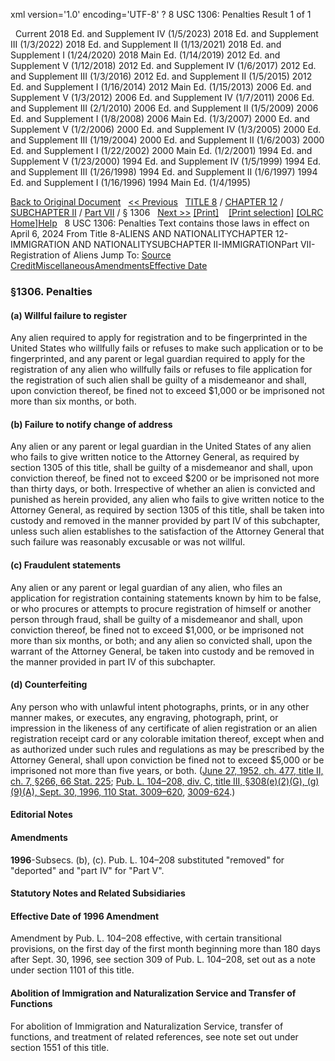 xml version='1.0' encoding='UTF-8' ?
8 USC 1306: Penalties
 Result 1 of 1
 
  
  Current
2018 Ed. and Supplement IV (1/5/2023)
2018 Ed. and Supplement III (1/3/2022)
2018 Ed. and Supplement II (1/13/2021)
2018 Ed. and Supplement I (1/24/2020)
2018 Main Ed. (1/14/2019)
2012 Ed. and Supplement V (1/12/2018)
2012 Ed. and Supplement IV (1/6/2017)
2012 Ed. and Supplement III (1/3/2016)
2012 Ed. and Supplement II (1/5/2015)
2012 Ed. and Supplement I (1/16/2014)
2012 Main Ed. (1/15/2013)
2006 Ed. and Supplement V (1/3/2012)
2006 Ed. and Supplement IV (1/7/2011)
2006 Ed. and Supplement III (2/1/2010)
2006 Ed. and Supplement II (1/5/2009)
2006 Ed. and Supplement I (1/8/2008)
2006 Main Ed. (1/3/2007)
2000 Ed. and Supplement V (1/2/2006)
2000 Ed. and Supplement IV (1/3/2005)
2000 Ed. and Supplement III (1/19/2004)
2000 Ed. and Supplement II (1/6/2003)
2000 Ed. and Supplement I (1/22/2002)
2000 Main Ed. (1/2/2001)
1994 Ed. and Supplement V (1/23/2000)
1994 Ed. and Supplement IV (1/5/1999)
1994 Ed. and Supplement III (1/26/1998)
1994 Ed. and Supplement II (1/6/1997)
1994 Ed. and Supplement I (1/16/1996)
1994 Main Ed. (1/4/1995)
  
 
  
[Back to Original Document](/view.xhtml;jsessionid=419A038165789179C6733E5B13572186)
 
[<< Previous](#)
  
 [TITLE 8](/view.xhtml;jsessionid=419A038165789179C6733E5B13572186?req=granuleid%3AUSC-prelim-title8&saved=%7CZ3JhbnVsZWlkOlVTQy1wcmVsaW0tdGl0bGU4LXNlY3Rpb24xMzA2%7C%7C%7C0%7Cfalse%7Cprelim&edition=prelim) / [CHAPTER 12](/view.xhtml;jsessionid=419A038165789179C6733E5B13572186?req=granuleid%3AUSC-prelim-title8-chapter12&saved=%7CZ3JhbnVsZWlkOlVTQy1wcmVsaW0tdGl0bGU4LXNlY3Rpb24xMzA2%7C%7C%7C0%7Cfalse%7Cprelim&edition=prelim) / [SUBCHAPTER II](/view.xhtml;jsessionid=419A038165789179C6733E5B13572186?req=granuleid%3AUSC-prelim-title8-chapter12-subchapter2&saved=%7CZ3JhbnVsZWlkOlVTQy1wcmVsaW0tdGl0bGU4LXNlY3Rpb24xMzA2%7C%7C%7C0%7Cfalse%7Cprelim&edition=prelim) / [Part VII](/view.xhtml;jsessionid=419A038165789179C6733E5B13572186?req=granuleid%3AUSC-prelim-title8-chapter12-subchapter2-part7&saved=%7CZ3JhbnVsZWlkOlVTQy1wcmVsaW0tdGl0bGU4LXNlY3Rpb24xMzA2%7C%7C%7C0%7Cfalse%7Cprelim&edition=prelim) / § 1306
  
 [Next >>](#)
[[Print]](#)
   
 [[Print selection]](#)
[[OLRC Home]](/browse.xhtml;jsessionid=419A038165789179C6733E5B13572186)[Help](/navHelp.xhtml;jsessionid=419A038165789179C6733E5B13572186)
 
8 USC 1306: Penalties
Text contains those laws in effect on April 6, 2024
From Title 8-ALIENS AND NATIONALITYCHAPTER 12-IMMIGRATION AND NATIONALITYSUBCHAPTER II-IMMIGRATIONPart VII-Registration of Aliens
Jump To: [Source Credit](#sourcecredit)[Miscellaneous](#miscellaneous-note)[Amendments](#amendment-note)[Effective Date](#effectivedate-amendment-note)
### §1306. Penalties
#### (a) Willful failure to register
Any alien required to apply for registration and to be fingerprinted in the United States who willfully fails or refuses to make such application or to be fingerprinted, and any parent or legal guardian required to apply for the registration of any alien who willfully fails or refuses to file application for the registration of such alien shall be guilty of a misdemeanor and shall, upon conviction thereof, be fined not to exceed $1,000 or be imprisoned not more than six months, or both.
#### (b) Failure to notify change of address
Any alien or any parent or legal guardian in the United States of any alien who fails to give written notice to the Attorney General, as required by section 1305 of this title, shall be guilty of a misdemeanor and shall, upon conviction thereof, be fined not to exceed $200 or be imprisoned not more than thirty days, or both. Irrespective of whether an alien is convicted and punished as herein provided, any alien who fails to give written notice to the Attorney General, as required by section 1305 of this title, shall be taken into custody and removed in the manner provided by part IV of this subchapter, unless such alien establishes to the satisfaction of the Attorney General that such failure was reasonably excusable or was not willful.
#### (c) Fraudulent statements
Any alien or any parent or legal guardian of any alien, who files an application for registration containing statements known by him to be false, or who procures or attempts to procure registration of himself or another person through fraud, shall be guilty of a misdemeanor and shall, upon conviction thereof, be fined not to exceed $1,000, or be imprisoned not more than six months, or both; and any alien so convicted shall, upon the warrant of the Attorney General, be taken into custody and be removed in the manner provided in part IV of this subchapter.
#### (d) Counterfeiting
Any person who with unlawful intent photographs, prints, or in any other manner makes, or executes, any engraving, photograph, print, or impression in the likeness of any certificate of alien registration or an alien registration receipt card or any colorable imitation thereof, except when and as authorized under such rules and regulations as may be prescribed by the Attorney General, shall upon conviction be fined not to exceed $5,000 or be imprisoned not more than five years, or both.
([June 27, 1952, ch. 477, title II, ch. 7, §266, 66 Stat. 225](/statviewer.htm?volume=66&page=225); [Pub. L. 104–208, div. C, title III, §308(e)(2)(G), (g)(9)(A), Sept. 30, 1996, 110 Stat. 3009–620](/statviewer.htm?volume=110&page=3009-620), [3009-624](/statviewer.htm?volume=110&page=3009-624).)
  
#### **Editorial Notes**
#### Amendments
**1996**-Subsecs. (b), (c). Pub. L. 104–208 substituted "removed" for "deported" and "part IV" for "Part V".
  
#### **Statutory Notes and Related Subsidiaries**
#### Effective Date of 1996 Amendment
Amendment by Pub. L. 104–208 effective, with certain transitional provisions, on the first day of the first month beginning more than 180 days after Sept. 30, 1996, see section 309 of Pub. L. 104–208, set out as a note under section 1101 of this title.
#### Abolition of Immigration and Naturalization Service and Transfer of Functions
For abolition of Immigration and Naturalization Service, transfer of functions, and treatment of related references, see note set out under section 1551 of this title.

